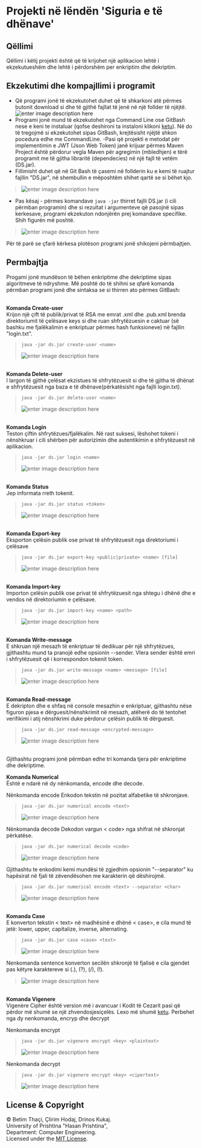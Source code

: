 
# **Projekti në lëndën 'Siguria e të dhënave'**



## Qëllimi
Qëllimi i këtij projekti është që të krijohet një aplikacion lehtë i ekzekutueshëm dhe lehtë i përdorshëm per enkriptim dhe dekriptim.

## Ekzekutimi dhe kompajllimi i programit

 - Që programi jonë  të  ekzekutohet duhet që të shkarkoni atë përmes butonit download si dhe të gjithë fajllat të jenë në një follder të njëjtë.
 ![enter image description here](https://images2.imagebam.com/fe/63/60/cee4aa1346101316.png)
 - Programi jonë mund të ekzekutohet nga Command Line ose GitBash nese e keni te instaluar (qofse deshironi ta instaloni klikoni [ketu](https://git-scm.com/downloads)). Në do të tregojmë si ekzekutohet sipas GitBash, krejtësisht njëjtë shkon pocedura edhe me CommandLine.
 -Pasi që projekti e metodat për implementimin e JWT (Json Web Token) janë krijuar përmes Maven Project është përdorur vegla Maven për agregimin (mbledhjen) e tërë programit me të gjitha libraritë (dependecies) në një fajll të vetëm (DS.jar).
 - Fillimisht duhet që në Git Bash të çasemi në follderin ku e kemi të ruajtur fajllin "DS.jar", në shembullin e mëposhtëm shihet qartë se si bëhet kjo.
 

> ![enter image description
> here](https://images2.imagebam.com/7c/ed/3f/e888fa1346101318.png)

 - Pas kësaj - përmes komandave `java -jar` thirret fajlli DS.jar (i cili përmban programin) dhe si rezultat i argumenteve që pasojnë sipas kerkesave, programi ekzekuton ndonjërën prej komandave specifike. Shih figurën më poshtë.

> ![enter image description
> here](https://images2.imagebam.com/40/fe/d2/c0b87f1346101320.png)

Për të parë se çfarë kërkesa plotëson programi jonë shikojeni përmbajtjen.

## Permbajtja
Progami jonë mundëson të bëhen enkriptime dhe dekriptime sipas algoritmeve të ndryshme.
Më poshtë do të shihni se qfarë komanda përmban programi jonë dhe sintaksa se si thirren ato përmes GitBash:<br>

<br>**Komanda Create-user** <br>
Krijon një çift të publik/privat të RSA me emrat <name>.xml dhe <name>.pub.xml brenda direktoriumit të çelësave keys si dhe ruan shfrytëzuesin e caktuar (së bashku me fjalëkalimin e enkriptuar përmes hash funksioneve) në fajllin "login.txt".

>     java -jar ds.jar create-user <name>
> ![enter image description
> here](https://images2.imagebam.com/80/11/07/8fa8c01346101309.png)

<br>**Komanda Delete-user** <br>
I largon të gjithë çelësat ekzistues të shfrytëzuesit si dhe të gjitha të dhënat e shfrytëzuesit nga baza e të dhënave(përkatësisht nga fajlli login.txt). 

>     java -jar ds.jar delete-user <name> 
> ![enter image description
> here](https://images2.imagebam.com/c0/6f/c0/e906a61346101311.png)

<br>**Komanda Login** <br>
Teston çiftin shfrytëzues/fjalëkalim. Në rast suksesi, lëshohet tokeni i nënshkruar i cili shërben për autorizimin dhe autentikimin e shfrytëzuesit në aplikacion.
  >     java -jar ds.jar login <name> 
> ![enter image description
> here](https://images2.imagebam.com/a5/7e/39/2cb21c1346101325.png)

  
  <br> **Komanda Status** <br>
Jep informata rreth tokenit. 
  >     java -jar ds.jar status <token> 
> ![enter image description
> here](https://images2.imagebam.com/72/b5/28/aa38c01346101333.png)

<br> **Komanda Export-key** <br>
Eksporton çelësin publik ose privat të shfrytëzuesit nga direktoriumi i çelësave

>     java -jar ds.jar export-key <public|private> <name> [file] 
> ![enter image description
> here](https://images2.imagebam.com/61/61/ae/bd49fc1346101314.png)

<br>**Komanda Import-key** <br>
Importon çelësin publik ose privat të shfrytëzuesit nga shtegu i dhënë dhe e vendos në direktoriumin e çelësave. 

>     java -jar ds.jar import-key <name> <path>
> ![enter image description
> here](https://images2.imagebam.com/07/83/02/efc7ed1346101322.png)

<br>**Komanda Write-message** <br>
E shkruan një mesazh të enkriptuar të dedikuar për një shfrytëzues, gjithashtu mund ta pranojë edhe opsionin --sender. Vlera sender është emri i shfrytëzuesit që i korrespondon tokenit token.

>     java -jar ds.jar write-message <name> <message> [file]
> ![enter image description
> here](https://images2.imagebam.com/f3/62/9f/9795eb1346101341.png)

<br>**Komanda Read-message** <br>
E dekripton dhe e shfaq në console mesazhin e enkriptuar, gjithashtu nëse figuron pjesa e dërguesit/nënshkrimit në mesazh, atëherë do të tentohet verifikimi i atij nënshkrimi duke përdorur çelësin publik të dërguesit.

>     java -jar ds.jar read-message <encrypted-message>
> ![enter image description
> here](https://images2.imagebam.com/b2/33/14/d0fcbf1346101332.png)

<br>
Gjithashtu programi jonë përmban edhe tri komanda tjera për enkriptime dhe dekriptime. 

<br>

**Komanda Numerical** <br>
 Është e ndarë në dy nënkomanda, encode dhe decode.

Nënkomanda encode
Enkodon tekstin <text> në pozitat alfabetike të shkronjave.

>     java -jar ds.jar numerical encode <text>
> 
> ![enter image description
> here](https://images2.imagebam.com/0b/1d/d1/aabba71346101327.png)

Nënkomanda decode
Dekodon vargun < code> nga shifrat në shkronjat përkatëse.

>     java -jar ds.jar numerical decode <code>
> 
> ![enter image description
> here](https://images2.imagebam.com/ae/5f/1d/0815951346101328.png)

Gjithashtu te enkodimi kemi mundësi të zgjedhim opsionin "--separator" ku hapësirat në fjali të zëvendësohen me karakterin që dëshirojmë.

>     java -jar ds.jar numerical encode <text> --separator <char>
> ![enter image description
> here](https://images2.imagebam.com/f2/5b/f4/8d01c51346101330.png)

 
<br>**Komanda Case** <br>
E konverton tekstin < text> në madhësinë e dhënë < case>, e cila mund të jetë: lower, upper, capitalize, inverse, alternating.

>     java -jar ds.jar case <case> <text>
> ![enter image description
> here](https://images2.imagebam.com/8f/27/72/1145381346101307.png)

Nenkomanda sentence konverton secilën shkronjë të fjalisë e cila gjendet pas këtyre karaktereve si (.), (?), (/), (!).                     

> ![enter image description
> here](https://images2.imagebam.com/d8/ec/8f/ea9b411346101303.png)

<br>**Komanda Vigenere** <br>
Vigenère Cipher është version më i avancuar i Kodit të Cezarit pasi që përdor më shumë se një zhvendosjesiçelës. Lexo më shumë [ketu](https://www.braingle.com/brainteasers/codes/vigenere.php).
Perbehet nga dy nenkomanda, encryp dhe decrypt
 
Nenkomanda encrypt 

>     java -jar ds.jar vigenere encrypt <key> <plaintext> 
> ![enter image description
> here](https://images2.imagebam.com/26/09/4c/aa23081346101335.png)

Nenkomanda decrypt

>     java -jar ds.jar vigenere encrypt <key> <cipertext> 
> ![enter image description
> here](https://images2.imagebam.com/e1/79/a1/a55ff81346101338.png)

## License & Copyright
© Betim Thaçi, Çlirim Hodaj, Drinos Kukaj.  <br> University of Prishtina "Hasan Prishtina",  <br> Department: Computer Engineering.    <br>
Licensed under the [MIT License](LICENSE). 


